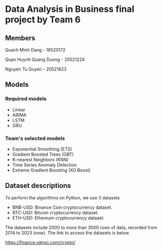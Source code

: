 # Data Analysis in Business final project by Team 6

## Members

Quach Minh Dang - 16520172

Quan Huynh Quang Duong - 20521224

Nguyen Tu Quyen - 20521823

## Models

### Required models

- Linear
- ARIMA
- LSTM
- GRU

### Team's selected models

- Exponential Smoothing (ETS)
- Gradient Boosted Trees (GBT)
- K-nearest Neighbors (KNN)
- Time Series Anomaly Detection
- Extreme Gradient Boosting (XG Boost)

## Dataset descriptions

To perform the algorithms on Python, we use 3 datasets

- BNB-USD: Binance Coin cryptocurrency dataset.
- BTC-USD: Bitcoin cryptocurrency dataset.
- ETH-USD: Ethereum cryptocurrency dataset.

The datasets include 2000 to more than 3000 rows of data, recorded from 2014 to 2023 (now).
The link to access the datasets is below.

<https://finance.yahoo.com/crypto/>
